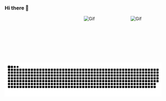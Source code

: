 ### Hi there 👋

<!--
**RicardoBG2K/RicardoBG2K** is a ✨ _special_ ✨ repository because its `README.md` (this file) appears on your GitHub profile.

Here are some ideas to get you started:

- 🔭 I’m currently working on ...
- 🌱 I’m currently learning ...
- 👯 I’m looking to collaborate on ...
- 🤔 I’m looking for help with ...
- 💬 Ask me about ...
- 📫 How to reach me: ...
- 😄 Pronouns: ...
- ⚡ Fun fact: ...
-->

  <img align="right" alt="Gif" height="100" width="100" src="https://64.media.tumblr.com/c15b061360fa577cfa6fa1868bc45962/tumblr_o2d65b8VYl1so9b4uo1_500.gif">
  <img  align="right" alt="Gif" height="150" width="150" src="https://66.media.tumblr.com/tumblr_ma4fsg8aDZ1rfjowdo1_500.gif">

![snake gif](https://github.com/RicardoBG2K/RicardoBG2K/blob/output/github-contribution-grid-snake.svg)
